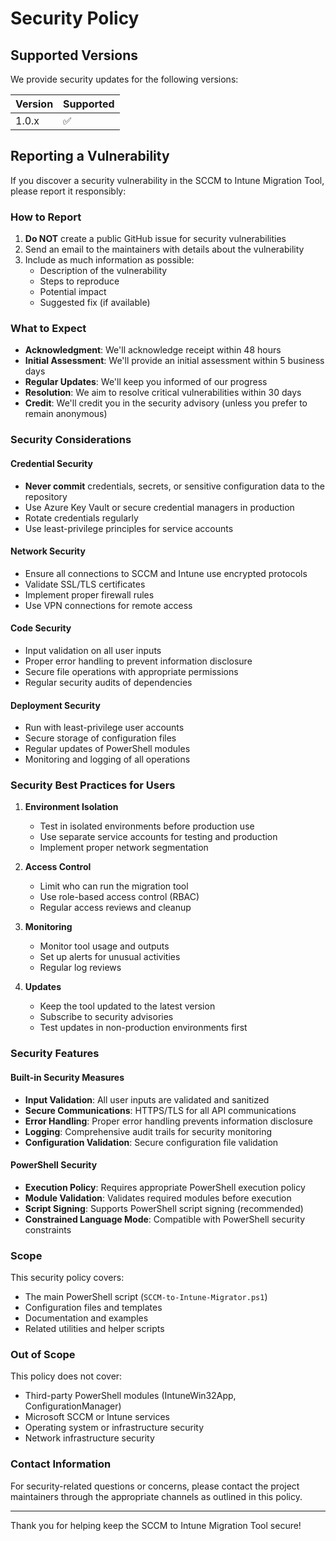 # Security Policy

## Supported Versions

We provide security updates for the following versions:

| Version | Supported          |
| ------- | ------------------ |
| 1.0.x   | :white_check_mark: |

## Reporting a Vulnerability

If you discover a security vulnerability in the SCCM to Intune Migration Tool, please report it responsibly:

### How to Report

1. **Do NOT** create a public GitHub issue for security vulnerabilities
2. Send an email to the maintainers with details about the vulnerability
3. Include as much information as possible:
   - Description of the vulnerability
   - Steps to reproduce
   - Potential impact
   - Suggested fix (if available)

### What to Expect

- **Acknowledgment**: We'll acknowledge receipt within 48 hours
- **Initial Assessment**: We'll provide an initial assessment within 5 business days
- **Regular Updates**: We'll keep you informed of our progress
- **Resolution**: We aim to resolve critical vulnerabilities within 30 days
- **Credit**: We'll credit you in the security advisory (unless you prefer to remain anonymous)

### Security Considerations

#### Credential Security

- **Never commit** credentials, secrets, or sensitive configuration data to the repository
- Use Azure Key Vault or secure credential managers in production
- Rotate credentials regularly
- Use least-privilege principles for service accounts

#### Network Security

- Ensure all connections to SCCM and Intune use encrypted protocols
- Validate SSL/TLS certificates
- Implement proper firewall rules
- Use VPN connections for remote access

#### Code Security

- Input validation on all user inputs
- Proper error handling to prevent information disclosure
- Secure file operations with appropriate permissions
- Regular security audits of dependencies

#### Deployment Security

- Run with least-privilege user accounts
- Secure storage of configuration files
- Regular updates of PowerShell modules
- Monitoring and logging of all operations

### Security Best Practices for Users

1. **Environment Isolation**
   - Test in isolated environments before production use
   - Use separate service accounts for testing and production
   - Implement proper network segmentation

2. **Access Control**
   - Limit who can run the migration tool
   - Use role-based access control (RBAC)
   - Regular access reviews and cleanup

3. **Monitoring**
   - Monitor tool usage and outputs
   - Set up alerts for unusual activities
   - Regular log reviews

4. **Updates**
   - Keep the tool updated to the latest version
   - Subscribe to security advisories
   - Test updates in non-production environments first

### Security Features

#### Built-in Security Measures

- **Input Validation**: All user inputs are validated and sanitized
- **Secure Communications**: HTTPS/TLS for all API communications
- **Error Handling**: Proper error handling prevents information disclosure
- **Logging**: Comprehensive audit trails for security monitoring
- **Configuration Validation**: Secure configuration file validation

#### PowerShell Security

- **Execution Policy**: Requires appropriate PowerShell execution policy
- **Module Validation**: Validates required modules before execution
- **Script Signing**: Supports PowerShell script signing (recommended)
- **Constrained Language Mode**: Compatible with PowerShell security constraints

### Scope

This security policy covers:

- The main PowerShell script (`SCCM-to-Intune-Migrator.ps1`)
- Configuration files and templates
- Documentation and examples
- Related utilities and helper scripts

### Out of Scope

This policy does not cover:

- Third-party PowerShell modules (IntuneWin32App, ConfigurationManager)
- Microsoft SCCM or Intune services
- Operating system or infrastructure security
- Network infrastructure security

### Contact Information

For security-related questions or concerns, please contact the project maintainers through the appropriate channels as outlined in this policy.

---

Thank you for helping keep the SCCM to Intune Migration Tool secure!
